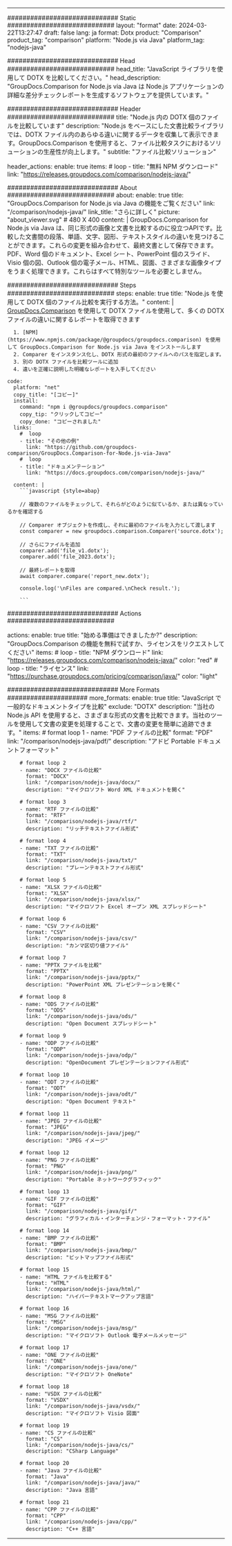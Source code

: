 
---
############################# Static ############################
layout: "format"
date:  2024-03-22T13:27:47
draft: false
lang: ja
format: Dotx
product: "Comparison"
product_tag: "comparison"
platform: "Node.js via Java"
platform_tag: "nodejs-java"

############################# Head ############################
head_title: "JavaScript ライブラリを使用して DOTX を比較してください。"
head_description: "GroupDocs.Comparison for Node.js via Java は Node.js アプリケーションの詳細な差分チェックレポートを生成するソフトウェアを提供しています。"

############################# Header ############################
title: "Node.js 内の DOTX 個のファイルを比較しています" 
description: "Node.js をベースにした文書比較ライブラリでは、DOTX ファイル内のあらゆる違いに関するデータを収集して表示できます。GroupDocs.Comparison を使用すると、ファイル比較タスクにおけるソリューションの生産性が向上します。"
subtitle: "ファイル比較ソリューション" 

header_actions:
  enable: true
  items:
    #  loop
    - title: "無料 NPM ダウンロード"
      link: "https://releases.groupdocs.com/comparison/nodejs-java/"
      
############################# About ############################
about:
    enable: true
    title: "GroupDocs.Comparison for Node.js via Java の機能をご覧ください"
    link: "/comparison/nodejs-java/"
    link_title: "さらに詳しく"
    picture: "about_viewer.svg" # 480 X 400
    content: |
       GroupDocs.Comparison for Node.js via Java は、同じ形式の画像と文書を比較するのに役立つAPIです。比較した文書間の段落、単語、文字、図形、テキストスタイルの違いを見つけることができます。これらの変更を組み合わせて、最終文書として保存できます。PDF、Word 個のドキュメント、Excel シート、PowerPoint 個のスライド、Visio 個の図、Outlook 個の電子メール、HTML、図面、さまざまな画像タイプをうまく処理できます。これらはすべて特別なツールを必要としません。

############################# Steps ############################
steps:
    enable: true
    title: "Node.js を使用して DOTX 個のファイル比較を実行する方法。"
    content: |
      [GroupDocs.Comparison](https://products.groupdocs.com/comparison/nodejs-java/) を使用して DOTX ファイルを使用して、多くの DOTX ファイルの違いに関するレポートを取得できます
      
      1. [NPM](https://www.npmjs.com/package/@groupdocs/groupdocs.comparison) を使用して GroupDocs.Comparison for Node.js via Java をインストールします
      2. Comparer をインスタンス化し、DOTX 形式の最初のファイルへのパスを指定します。
      3. 別の DOTX ファイルを比較ツールに追加
      4. 違いを正確に説明した明確なレポートを入手してください
   
    code:
      platform: "net"
      copy_title: "[コピー]"
      install:
        command: "npm i @groupdocs/groupdocs.comparison"
        copy_tip: "クリックしてコピー"
        copy_done: "コピーされました"
      links:
        #  loop
        - title: "その他の例"
          link: "https://github.com/groupdocs-comparison/GroupDocs.Comparison-for-Node.js-via-Java"
        #  loop
        - title: "ドキュメンテーション"
          link: "https://docs.groupdocs.com/comparison/nodejs-java/"
          
      content: |
        ```javascript {style=abap}

        // 複数のファイルをチェックして、それらがどのように似ているか、または異なっているかを確認する

        // Comparer オブジェクトを作成し、それに最初のファイルを入力として渡します
        const comparer = new groupdocs.comparison.Comparer('source.dotx');

        // さらにファイルを追加
        comparer.add('file_v1.dotx');
        comparer.add('file_2023.dotx');

        // 最終レポートを取得
        await comparer.compare('report_new.dotx');

        console.log('\nFiles are compared.\nCheck result.');

        ```            

############################# Actions ############################

actions:
  enable: true
  title: "始める準備はできましたか?"
  description: "GroupDocs.Comparison の機能を無料で試すか、ライセンスをリクエストしてください"
  items:
    #  loop
    - title: "NPM ダウンロード"
      link: "https://releases.groupdocs.com/comparison/nodejs-java/"
      color: "red"
        #  loop
    - title: "ライセンス"
      link: "https://purchase.groupdocs.com/pricing/comparison/java/"
      color: "light"


############################# More Formats #####################
more_formats:
    enable: true
    title: "JavaScript で一般的なドキュメントタイプを比較"
    exclude: "DOTX"
    description: "当社の Node.js API を使用すると、さまざまな形式の文書を比較できます。当社のツールを使用して文書の変更を処理することで、文書の変更を簡単に追跡できます。"
    items: 
        # format loop 1
        - name: "PDF ファイルの比較"
          format: "PDF"
          link: "/comparison/nodejs-java/pdf/"
          description: "アドビ Portable ドキュメントフォーマット"

        # format loop 2
        - name: "DOCX ファイルの比較"
          format: "DOCX"
          link: "/comparison/nodejs-java/docx/"
          description: "マイクロソフト Word XML ドキュメントを開く"

        # format loop 3
        - name: "RTF ファイルの比較"
          format: "RTF"
          link: "/comparison/nodejs-java/rtf/"
          description: "リッチテキストファイル形式"

        # format loop 4
        - name: "TXT ファイルの比較"
          format: "TXT"
          link: "/comparison/nodejs-java/txt/"
          description: "プレーンテキストファイル形式"

        # format loop 5
        - name: "XLSX ファイルの比較"
          format: "XLSX"
          link: "/comparison/nodejs-java/xlsx/"
          description: "マイクロソフト Excel オープン XML スプレッドシート"

        # format loop 6
        - name: "CSV ファイルの比較"
          format: "CSV"
          link: "/comparison/nodejs-java/csv/"
          description: "カンマ区切り値ファイル"

        # format loop 7
        - name: "PPTX ファイルを比較"
          format: "PPTX"
          link: "/comparison/nodejs-java/pptx/"
          description: "PowerPoint XML プレゼンテーションを開く"

        # format loop 8
        - name: "ODS ファイルの比較"
          format: "ODS"
          link: "/comparison/nodejs-java/ods/"
          description: "Open Document スプレッドシート"

        # format loop 9
        - name: "ODP ファイルの比較"
          format: "ODP"
          link: "/comparison/nodejs-java/odp/"
          description: "OpenDocument プレゼンテーションファイル形式"

        # format loop 10
        - name: "ODT ファイルの比較"
          format: "ODT"
          link: "/comparison/nodejs-java/odt/"
          description: "Open Document テキスト"

        # format loop 11
        - name: "JPEG ファイルの比較"
          format: "JPEG"
          link: "/comparison/nodejs-java/jpeg/"
          description: "JPEG イメージ"

        # format loop 12
        - name: "PNG ファイルの比較"
          format: "PNG"
          link: "/comparison/nodejs-java/png/"
          description: "Portable ネットワークグラフィック"

        # format loop 13
        - name: "GIF ファイルの比較"
          format: "GIF"
          link: "/comparison/nodejs-java/gif/"
          description: "グラフィカル・インターチェンジ・フォーマット・ファイル"

        # format loop 14
        - name: "BMP ファイルの比較"
          format: "BMP"
          link: "/comparison/nodejs-java/bmp/"
          description: "ビットマップファイル形式"

        # format loop 15
        - name: "HTML ファイルを比較する"
          format: "HTML"
          link: "/comparison/nodejs-java/html/"
          description: "ハイパーテキストマークアップ言語"

        # format loop 16
        - name: "MSG ファイルの比較"
          format: "MSG"
          link: "/comparison/nodejs-java/msg/"
          description: "マイクロソフト Outlook 電子メールメッセージ"

        # format loop 17
        - name: "ONE ファイルの比較"
          format: "ONE"
          link: "/comparison/nodejs-java/one/"
          description: "マイクロソフト OneNote"

        # format loop 18
        - name: "VSDX ファイルの比較"
          format: "VSDX"
          link: "/comparison/nodejs-java/vsdx/"
          description: "マイクロソフト Visio 図面"

        # format loop 19
        - name: "CS ファイルの比較"
          format: "CS"
          link: "/comparison/nodejs-java/cs/"
          description: "CSharp Language"

        # format loop 20
        - name: "Java ファイルの比較"
          format: "Java"
          link: "/comparison/nodejs-java/java/"
          description: "Java 言語"
          
        # format loop 21
        - name: "CPP ファイルの比較"
          format: "CPP"
          link: "/comparison/nodejs-java/cpp/"
          description: "C++ 言語"
---